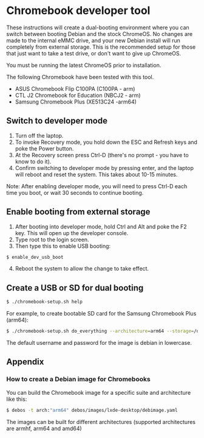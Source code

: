 # Chromebook developer tool
These instructions will create a dual-booting environment where you can
switch between booting Debian and the stock ChromeOS. No changes are made
to the internal eMMC drive, and your new Debian install will run
completely from external storage. This is the recommended setup for those
that just want to take a test drive, or don't want to give up ChromeOS.

You must be running the latest ChromeOS prior to installation.

The following Chromebook have been tested with this tool.
- ASUS Chromebook Flip C100PA (C100PA - arm)
- CTL J2 Chromebook for Education (NBCJ2 - arm)
- Samsung Chromebook Plus (XE513C24 -arm64)

## Switch to developer mode
1. Turn off the laptop.
2. To invoke Recovery mode, you hold down the ESC and Refresh keys and
   poke the Power button.
3. At the Recovery screen press Ctrl-D (there's no prompt - you have to
   know to do it).
4. Confirm switching to developer mode by pressing enter, and the laptop
   will reboot and reset the system. This takes about 10-15 minutes.

Note: After enabling developer mode, you will need to press Ctrl-D each
      time you boot, or wait 30 seconds to continue booting.

## Enable booting from external storage
1. After booting into developer mode, hold Ctrl and Alt and poke the F2
   key. This will open up the developer console.
2. Type root to the login screen.
3. Then type this to enable USB booting:
```sh
$ enable_dev_usb_boot
```
4. Reboot the system to allow the change to take effect.

## Create a USB or SD for dual booting
```sh
$ ./chromebook-setup.sh help
```
For example, to create bootable SD card for the Samsung Chromebook Plus (arm64):
```sh
$ ./chromebook-setup.sh do_everything --architecture=arm64 --storage=/dev/sdX
```

The default username and password for the image is debian in lowercase.

## Appendix
### How to create a Debian image for Chromebooks
You can build the Chromebook image for a specific suite and architecture like this:
```sh
$ debos -t arch:"arm64" debos/images/lxde-desktop/debimage.yaml
```
The images can be built for different architectures (supported architectures are
armhf, arm64 and amd64)
